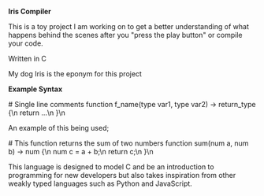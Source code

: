 **Iris Compiler**

This is a toy project I am working on to get a better understanding of what happens behind the scenes after you "press the play button" or compile your code.

Written in C

My dog Iris is the eponym for this project 

**Example Syntax**

\# Single line comments
function f_name(type var1, type var2) -> return_type {\n
    return ...\n
}\n

An example of this being used;

\# This function returns the sum of two numbers
function sum(num a, num b) -> num {\n
    num c = a + b;\n
    return c;\n
}\n

This language is designed to model C and be an introduction to programming for new developers but also takes inspiration from other weakly typed languages such as Python and JavaScript.


